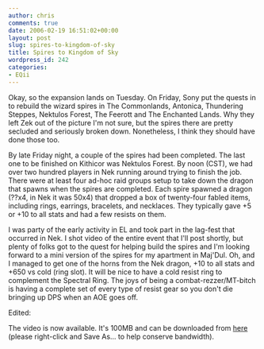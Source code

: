 ```yaml
---
author: chris
comments: true
date: 2006-02-19 16:51:02+00:00
layout: post
slug: spires-to-kingdom-of-sky
title: Spires to Kingdom of Sky
wordpress_id: 242
categories:
- EQii
---
```


Okay, so the expansion lands on Tuesday. On Friday, Sony put the quests in to rebuild the wizard spires in The Commonlands, Antonica, Thundering Steppes, Nektulos Forest, The Feerott and The Enchanted Lands. Why they left Zek out of the picture I'm not sure, but the spires there are pretty secluded and seriously broken down. Nonetheless, I think they should have done those too.

By late Friday night, a couple of the spires had been completed. The last one to be finished on Kithicor was Nektulos Forest. By noon (CST), we had over two hundred players in Nek running around trying to finish the job. There were at least four ad-hoc raid groups setup to take down the dragon that spawns when the spires are completed. Each spire spawned a dragon (??x4, in Nek it was 50x4) that dropped a box of twenty-four fabled items, including rings, earrings, bracelets, and necklaces. They typically gave +5 or +10 to all stats and had a few resists on them.

I was party of the early activity in EL and took part in the lag-fest that occurred in Nek. I shot video of the entire event that I'll post shortly, but plenty of folks got to the quest for helping build the spires and I'm looking forward to a mini version of the spires for my apartment in Maj'Dul. Oh, and I managed to get one of the horns from the Nek dragon, +10 to all stats and +650 vs cold (ring slot). It will be nice to have a cold resist ring to complement the Spectral Ring. The joys of being a combat-rezzer/MT-bitch is having a complete set of every type of resist gear so you don't die bringing up DPS when an AOE goes off.

Edited:

The video is now available. It's 100MB and can be downloaded from [here](http://www.campcreations.com/video/RebuildingtheSpires.wmv) (please right-click and Save As... to help conserve bandwidth).
